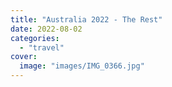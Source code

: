 ```yaml
---
title: "Australia 2022 - The Rest"
date: 2022-08-02
categories:
  - "travel"
cover:
  image: "images/IMG_0366.jpg"
---
```

